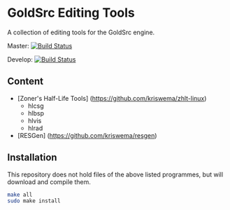 # GoldSrc Editing Tools #
A collection of editing tools for the GoldSrc engine.

Master: [![Build Status](https://travis-ci.org/kriswema/GoldsrcEditingTools.png?branch=master)](https://travis-ci.org/kriswema/GoldsrcEditingTools)

Develop: [![Build Status](https://travis-ci.org/kriswema/GoldsrcEditingTools.png?branch=develop)](https://travis-ci.org/kriswema/GoldsrcEditingTools)

## Content ##
* [Zoner's Half-Life Tools] (https://github.com/kriswema/zhlt-linux)
  * hlcsg
  * hlbsp
  * hlvis
  * hlrad
* [RESGen] (https://github.com/kriswema/resgen)

## Installation ##
This repository does not hold files of the above listed programmes, but will download and compile them.
```bash
make all
sudo make install
```
